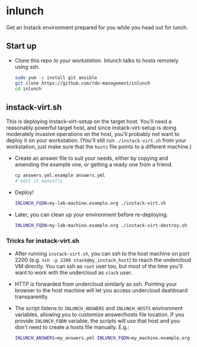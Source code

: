 inlunch
=======

Get an Instack environment prepared for you while you head out for
lunch.

Start up
--------

* Clone this repo *to your workstation*. Inlunch talks to hosts
  remotely using ssh.

  ```bash
  sudo yum -y install git ansible
  git clone https://github.com/rdo-management/inlunch
  cd inlunch
  ```

instack-virt.sh
---------------

This is deploying instack-virt-setup on the target host. You'll need a
reasonably powerful target host, and since instack-virt-setup is doing
moderately invasive operations on the host, you'll probably not want
to deploy it on your workstation. (You'll still run
`./instack-virt.sh` from your workstation, just make sure that the
`hosts` file points to a different machine.)

* Create an answer file to suit your needs, either by copying and
  amending the example one, or getting a ready one from a friend.

  ```bash
  cp answers.yml.example answers.yml
  # edit it manually
  ```

* Deploy!

  ```bash
  INLUNCH_FQDN=my-lab-machine.example.org ./instack-virt.sh
  ```

* Later, you can clean up your environment before re-deploying.

  ```bash
  INLUNCH_FQDN=my-lab-machine.example.org ./instack-virt-destroy.sh
  ```

### Tricks for instack-virt.sh

* After running `instack-virt.sh`, you can ssh to the host machine on
  port 2200 (e.g. `ssh -p 2200 stack@my_instack_host`) to reach the
  undercloud VM directly. You can ssh as `root` user too, but most of
  the time you'll want to work with the undercloud as `stack` user.

* HTTP is forwarded from undercloud similarly as ssh. Pointing your
  browser to the host machine will let you access undercloud dashboard
  transparently.

* The script listens to `INLUNCH_ANSWERS` and `INLUNCH_HOSTS`
  environment variables, allowing you to customize answer/hosts file
  location. If you provide `INLUNCH_FQDN` variable, the scripts will
  use that host and you don't need to create a hosts file
  manually. E.g.:

  ```bash
  INLUNCH_ANSWERS=my_answers.yml INLUNCH_FQDN=my_machine.example.org ./instack-virt.sh
  ```
